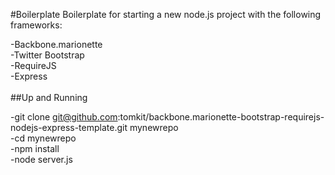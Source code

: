 #Boilerplate
Boilerplate for starting a new node.js project with the following frameworks:

-Backbone.marionette
<br>
-Twitter Bootstrap
<br>
-RequireJS
<br>
-Express
<br>
<br>
##Up and Running

-git clone git@github.com:tomkit/backbone.marionette-bootstrap-requirejs-nodejs-express-template.git mynewrepo
<br>
-cd mynewrepo
<br>
-npm install
<br>
-node server.js
